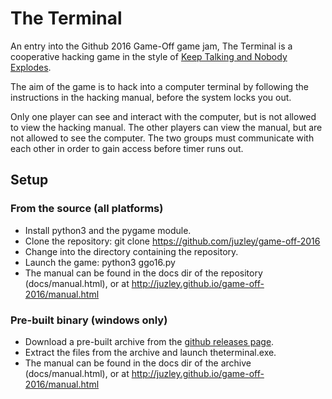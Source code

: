 # The Terminal

An entry into the Github 2016 Game-Off game jam, The Terminal is a cooperative hacking
game in the style of [Keep Talking and Nobody Explodes](http://keeptalkinggame.com).

The aim of the game is to hack into a computer terminal by following the
instructions in the hacking manual, before the system locks you out.

Only one player can see and interact with the computer, but is not allowed to
view the hacking manual. The other players can view the manual, but are not
allowed to see the computer. The two groups must communicate with each other
in order to gain access before timer runs out.

## Setup
### From the source (all platforms)
* Install python3 and the pygame module.
* Clone the repository: git clone https://github.com/juzley/game-off-2016
* Change into the directory containing the repository.
* Launch the game: python3 ggo16.py
* The manual can be found in the docs dir of the repository (docs/manual.html), or at http://juzley.github.io/game-off-2016/manual.html

### Pre-built binary (windows only)
* Download a pre-built archive from the [github releases page](https://github.com/Juzley/game-off-2016/releases).
* Extract the files from the archive and launch theterminal.exe.
* The manual can be found in the docs dir of the archive (docs/manual.html), or at http://juzley.github.io/game-off-2016/manual.html


